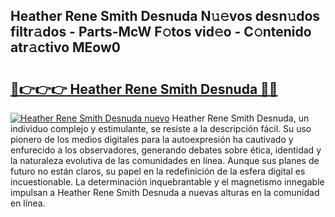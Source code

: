 ## Heather Rene Smith Desnuda N𝚞𝚎vos desn𝚞dos filtr𝚊dos - Parts-McW F𝚘tos vid𝚎o - C𝚘ntenido atr𝚊ctivo MEow0

# <h2><a href="http://mb6m6mz.tromn.icu/?c=Heather+Rene+Smith+Desnuda">🔗👉👉👉 Heather Rene Smith Desnuda 🔗🔗</a></h2>

[![Heather Rene Smith Desnuda nuevo](https://i.imgur.com/pEAQMta.gif)](http://mb6m6mz.tromn.icu/?c=Heather+Rene+Smith+Desnuda)
Heather Rene Smith Desnuda, un individuo complejo y estimulante, se resiste a la descripción fácil. Su uso pionero de los medios digitales para la autoexpresión ha cautivado y enfurecido a los observadores, generando debates sobre ética, identidad y la naturaleza evolutiva de las comunidades en línea. Aunque sus planes de futuro no están claros, su papel en la redefinición de la esfera digital es incuestionable. La determinación inquebrantable y el magnetismo innegable impulsan a Heather Rene Smith Desnuda a nuevas alturas en la comunidad en línea.
